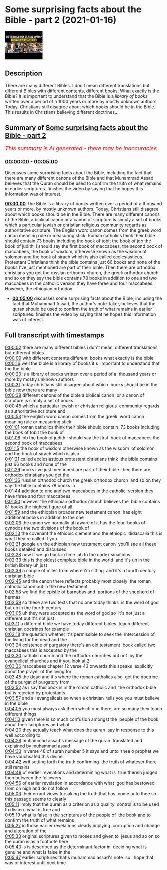 # Some surprising facts about the Bible - part 2 (2021-01-16)

![alt Some surprising facts about the Bible - part 2](U1SiSCwpcVQ.jpg "Some surprising facts about the Bible - part 2")

## Description

There are many different Bibles. I don’t mean different translations but different Bibles with different contents, different books. 
What exactly is the Bible?
It is important to understand that the Bible is a *library of books* written over a period of a 1000 years or more by mostly unknown authors. Today, Christians still disagree about which books should be in the Bible. This results in Christians believing different doctrines...

## Summary of [Some surprising facts about the Bible - part 2](https://www.youtube.com/watch?v=U1SiSCwpcVQ)


*<span style="color:red; font-size:125%">This summary is AI generated - there may be inaccuracies</span>. [](/)*

### [00:00:00](https://www.youtube.com/watch?v=U1SiSCwpcVQ&t=0) - [00:05:00](https://www.youtube.com/watch?v=U1SiSCwpcVQ&t=300)

Discusses some surprising facts about the Bible, including the fact that there are many different canons of the Bible and that Muhammad Assad believes that the Quran should be used to confirm the truth of what remains in earlier scriptures. finishes the video by saying that he hopes this information was of interest.

**[00:00:00](https://www.youtube.com/watch?v=U1SiSCwpcVQ&t=0)** The Bible is a library of books written over a period of a thousand years or more, by mostly unknown authors. Today, Christians still disagree about which books should be in the Bible. There are many different canons of the Bible, a biblical canon or a canon of scripture is simply a set of books which a particular jewish or christian religious community regards as authoritative scripture. The English word canon comes from the greek word canon meaning rule or measuring stick. Roman catholics think their bible should contain 73 books including the book of tobit the book of job the book of judith, i should say the first book of maccabees, the second book of maccabees, the book of wisdom, otherwise known as the wisdom of solomon and the book of sirach which is also called ecclesiasticus. Protestant Christians think the bible contains just 66 books and none of the books I've just mentioned are part of their bible. Then there are orthodox christians you get the russian orthodox church, the greek orthodox church, and so on they say the bible contains 78 books in addition to one and two maccabees in the catholic version they have three and four maccabees. However, the ethiopian orthodox
* **[00:05:00](https://www.youtube.com/watch?v=U1SiSCwpcVQ&t=300)** discusses some surprising facts about the Bible, including the fact that Muhammad Assad, the author's note-taker, believes that the quran should be used to confirm the truth of what remains in earlier scriptures. finishes the video by saying that he hopes this information was of interest.

## Full transcript with timestamps

[0:00:02](https://youtu.be/U1SiSCwpcVQ?t=2) there are many different bibles i don't mean 
different translations but different bibles    
[0:00:09](https://youtu.be/U1SiSCwpcVQ?t=9) with different contents different 
books what exactly is the bible    
[0:00:16](https://youtu.be/U1SiSCwpcVQ?t=16) well the bible is a library of books it's 
important to understand that the the bible    
[0:00:23](https://youtu.be/U1SiSCwpcVQ?t=23) is a library of books written over a period of a 
thousand years or more by mostly unknown authors    
[0:00:31](https://youtu.be/U1SiSCwpcVQ?t=31) today christians still disagree about which 
books should be in the bible now there are many    
[0:00:38](https://youtu.be/U1SiSCwpcVQ?t=38) different canons of the bible a biblical canon 
or a canon of scripture is simply a set of books    
[0:00:45](https://youtu.be/U1SiSCwpcVQ?t=45) which a particular jewish or christian religious 
community regards as authoritative scripture and    
[0:00:53](https://youtu.be/U1SiSCwpcVQ?t=53) the english word canon comes from the greek 
word canon meaning rule or measuring stick    
[0:01:01](https://youtu.be/U1SiSCwpcVQ?t=61) roman catholics think their bible should contain 
73 books including the book of tobit the book of    
[0:01:08](https://youtu.be/U1SiSCwpcVQ?t=68) job the book of judith i should say the first 
book of maccabees the second book of maccabees    
[0:01:15](https://youtu.be/U1SiSCwpcVQ?t=75) the book of wisdom otherwise known as the wisdom 
of solomon and the book of sirach which is also    
[0:01:21](https://youtu.be/U1SiSCwpcVQ?t=81) called ecclesiasticus protestant christians think 
the bible contains just 66 books and none of the    
[0:01:29](https://youtu.be/U1SiSCwpcVQ?t=89) books i've just mentioned are part of their bible 
then there are orthodox christians you get the    
[0:01:36](https://youtu.be/U1SiSCwpcVQ?t=96) russian orthodox church the greek orthodox church 
and so on they say the bible contains 78 books in    
[0:01:44](https://youtu.be/U1SiSCwpcVQ?t=104) addition to one and two maccabees in the catholic 
version they have three and four maccabees    
[0:01:50](https://youtu.be/U1SiSCwpcVQ?t=110) however the ethiopian orthodox church believes the 
bible contains 81 books the highest figure of all    
[0:01:59](https://youtu.be/U1SiSCwpcVQ?t=119) and the ethiopian broader new testament canon 
has eight additional books in addition to the one    
[0:02:06](https://youtu.be/U1SiSCwpcVQ?t=126) the canon we normally uh aware of it has the four 
books of cynodos the two divisions of the book of    
[0:02:13](https://youtu.be/U1SiSCwpcVQ?t=133) the covenant the ethiopic clement and the ethiopic 
didascalia this is what they're called if you    
[0:02:21](https://youtu.be/U1SiSCwpcVQ?t=141) google uh the ethiopian new testament canon 
you'll see all these books detailed and discussed    
[0:02:28](https://youtu.be/U1SiSCwpcVQ?t=148) now if we go back in time 
uh to the codex sinaiticus    
[0:02:33](https://youtu.be/U1SiSCwpcVQ?t=153) this is the oldest complete bible in the world 
and it's uh in the british library uh just    
[0:02:39](https://youtu.be/U1SiSCwpcVQ?t=159) a couple of miles from where i'm sitting 
and it's a fourth century christian bible    
[0:02:45](https://youtu.be/U1SiSCwpcVQ?t=165) and the canon there reflects probably most closely 
the roman catholic canon but in the new testament    
[0:02:53](https://youtu.be/U1SiSCwpcVQ?t=173) we find the epistle of barnabas and 
portions of the shepherd of hermas    
[0:02:59](https://youtu.be/U1SiSCwpcVQ?t=179) so these are two texts that no one today thinks 
is the word of god but uh in the fourth century    
[0:03:05](https://youtu.be/U1SiSCwpcVQ?t=185) uh they were accepted as the word of god so 
it's not just a different but it's not just    
[0:03:11](https://youtu.be/U1SiSCwpcVQ?t=191) a different bible we have today different bibles 
teach different christian doctrines for example    
[0:03:18](https://youtu.be/U1SiSCwpcVQ?t=198) the question whether it's permissible to seek the 
intercession of the living for the dead and the    
[0:03:24](https://youtu.be/U1SiSCwpcVQ?t=204) existence of purgatory there's an old testament 
book called two maccabees this is accepted by the    
[0:03:30](https://youtu.be/U1SiSCwpcVQ?t=210) catholic church and the orthodox churches but not 
by the evangelical churches and if you look at 2    
[0:03:36](https://youtu.be/U1SiSCwpcVQ?t=216) maccabees chapter 12 verse 43 onwards this speaks 
explicitly about the prayer of the living for    
[0:03:45](https://youtu.be/U1SiSCwpcVQ?t=225) the dead and it's where the roman catholics also 
get the doctrine of the purgat of purgatory from    
[0:03:52](https://youtu.be/U1SiSCwpcVQ?t=232) as i say this book is in the roman catholic and 
the orthodox bible but is rejected by protestants    
[0:03:57](https://youtu.be/U1SiSCwpcVQ?t=237) and all evangelicals so when a christian 
tells you you must believe in the bible    
[0:04:05](https://youtu.be/U1SiSCwpcVQ?t=245) you must always ask them which one there 
are so many they teach different things    
[0:04:13](https://youtu.be/U1SiSCwpcVQ?t=253) given there is so much confusion amongst the 
people of the book about their scriptures and what    
[0:04:20](https://youtu.be/U1SiSCwpcVQ?t=260) they actually teach what does the quran 
say in response to this well according to    
[0:04:28](https://youtu.be/U1SiSCwpcVQ?t=268) muhammad assad's message of the quran 
translated and explained by muhammad assad    
[0:04:33](https://youtu.be/U1SiSCwpcVQ?t=273) in verse 48 of surah number 5 it says and unto 
thee o prophet we have vouchsafed this divine    
[0:04:42](https://youtu.be/U1SiSCwpcVQ?t=282) writ setting forth the truth confirming 
the truth of whatever there still remains    
[0:04:48](https://youtu.be/U1SiSCwpcVQ?t=288) of earlier revelations and determining what is 
true therein judged then between the followers    
[0:04:56](https://youtu.be/U1SiSCwpcVQ?t=296) of earlier revelation in accordance with what 
god has bestowed from on high and do not follow    
[0:05:03](https://youtu.be/U1SiSCwpcVQ?t=303) their errant views forsaking the truth that has 
come unto thee so this passage seems to clearly    
[0:05:11](https://youtu.be/U1SiSCwpcVQ?t=311) imply that the quran as a criterion as a quality 
control is to be used to discern what is true and    
[0:05:19](https://youtu.be/U1SiSCwpcVQ?t=319) what is false in the scriptures of the people of 
the book and to confirm the truth of what remains    
[0:05:27](https://youtu.be/U1SiSCwpcVQ?t=327) in those earlier revelations clearly implying 
corruption and change and alteration of the    
[0:05:33](https://youtu.be/U1SiSCwpcVQ?t=333) original scriptures given to moses and given to 
jesus and so on so the quran is as a footnote here    
[0:05:40](https://youtu.be/U1SiSCwpcVQ?t=340) is is described as the determinant factor in 
deciding what is genuine and what is false in the    
[0:05:47](https://youtu.be/U1SiSCwpcVQ?t=347) earlier scriptures that's muhammad assad's note 
so i hope that was of interest until next time  
